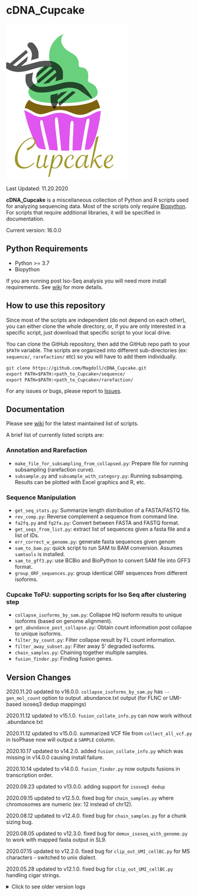 # cDNA_Cupcake

![logo](https://github.com/Magdoll/images_public/blob/master/logos/Cupcake_logo.png)

Last Updated: 11.20.2020

**cDNA_Cupcake** is a miscellaneous collection of Python and R scripts used for analyzing sequencing data. Most of the scripts only require [Biopython](http://biopython.org/wiki/Download). For scripts that require additional libraries, it will be specified in documentation.

Current version: 16.0.0

## Python Requirements
* Python >= 3.7
* Biopython 


If you are running post Iso-Seq analysis you will need more install requirements. See [wiki](https://github.com/Magdoll/cDNA_Cupcake/wiki/Cupcake-ToFU%3A-supporting-scripts-for-Iso-Seq-after-clustering-step) for more details.

## How to use this repository

Since most of the scripts are independent (do not depend on each other), you can either clone the whole directory, or, if you are only interested in a specific script, just download that specific script to your local drive.

You can clone the GitHub repository, then add the GitHub repo path to your `$PATH` variable. The scripts are organized into different sub-directories (ex: `sequence/`, `rarefaction/` etc) so you will have to add them individually.

```
git clone https://github.com/Magdoll/cDNA_Cupcake.git
export PATH=$PATH:<path_to_Cupcake>/sequence/
export PATH=$PATH:<path_to_Cupcake>/rarefaction/
```


For any issues or bugs, please report to [Issues](https://github.com/Magdoll/cDNA_Cupcake/issues).

## Documentation

Please see [wiki](https://github.com/Magdoll/cDNA_Cupcake/wiki) for the latest maintained list of scripts.

A brief list of currently listed scripts are:

### Annotation and Rarefaction
* `make_file_for_subsampling_from_collapsed.py`: Prepare file for running subsampling (rarefaction curve).
* `subsample.py` and `subsample_with_category.py`: Running subsamping. Results can be plotted with Excel graphics and R, etc.

### Sequence Manipulation
* `get_seq_stats.py`: Summarize length distribution of a FASTA/FASTQ file.
* `rev_comp.py`: Reverse complement a sequence from command line.
* `fa2fq.py` and `fq2fa.py`: Convert between FASTA and FASTQ format.
* `get_seqs_from_list.py`: extract list of sequences given a fasta file and a list of IDs.
* `err_correct_w_genome.py`: generate fasta sequences given genom
* `sam_to_bam.py`: quick script to run SAM to BAM conversion. Assumes `samtools` is installed.
* `sam_to_gff3.py`: use BCBio and BioPython to convert SAM file into GFF3 format. 
* `group_ORF_sequences.py`: group identical ORF sequences from different isoforms.

### Cupcake ToFU: supporting scripts for Iso Seq after clustering step
* `collapse_isoforms_by_sam.py`: Collapse HQ isoform results to unique isoforms (based on genome alignment).
* `get_abundance_post_collapse.py`: Obtain count information post collapse to unique isoforms.
* `filter_by_count.py`: Filter collapse result by FL count information.
* `filter_away_subset.py`: Filter away 5' degraded isoforms.
* `chain_samples.py`: Chaining together multiple samples.
* `fusion_finder.py`: Finding fusion genes.


## Version Changes

2020.11.20 updated to v16.0.0. `collapse_isoforms_by_sam.py` has `--gen_mol_count` option to output .abundance.txt output (for FLNC or UMI-based isoseq3 dedup mappings)

2020.11.12 updated to v15.1.0. `fusion_collate_info.py` can now work without .abundance.txt

2020.11.12 updated to v15.0.0. summarized VCF file from `collect_all_vcf.py` in IsoPhase now will output a `SAMPLE` column.

2020.10.17 updated to v14.2.0. added `fusion_collate_info.py` which was missing in v14.0.0 causing install failure.

2020.10.14 updated to v14.0.0. `fusion_finder.py` now outputs fusions in transcription order.

2020.09.23 updated to v13.0.0. adding support for `isoseq3 dedup`

2020.09.15 updated to v12.5.0. fixed bug for `chain_samples.py` where chromosomes are numeric (ex: 12 instead of chr12).

2020.08.12 updated to v12.4.0. fixed bug for `chain_samples.py` for a chunk sizing bug.

2020.08.05 updated to v12.3.0. fixed bug for `demux_isoseq_with_genome.py` to work with mapped fasta output in SL9.

2020.07.15 updated to v12.2.0. fixed bug for `clip_out_UMI_cellBC.py` for MS characters - switched to unix dialect.

2020.05.28 updated to v12.1.0. fixed bug for `clip_out_UMI_cellBC.py` handling cigar strings.

<details>
   <summary>Click to see older version logs</summary>
   
    2020.01.31 updated to v10.0.1. fixed typo in `collapse_isoforms_by_sam.py`
    
    2020.01.27 updated to v10.0.0. `chain_samples.py` now supported multithreading via `--cpus` option, also fixed chain bugs related to 3' differences.
    
    2019.12.30 updated to v9.2.0. fixed support for running `run_preCluster.py` that is used by Cogent.
    
    2019.12.18 updated to v9.1.1. changed `bcbiogff` dependency to `bcbio-gff` in `setup.py`.
    
    2019.12.18 updated to v9.1.0. added fasta support for `filter_away_subset.py` and `filter_by_count.py`.
    
    2019.12.09 updated to v9.0.3. fixed geneid display issue with PB.X.Y in GFF output for collapse.
    
    2019.10.02 updated to v9.0.2. updated collapse script series parameters to fit with isoseq3 output.
    
    2019.10.02 updated to v9.0.1. bug fix on fasta output in `dedup_FLNC_per_cluster.py`. removed pbcore dependency so Py3 fully usable for single cell scripts!
    
    2019.09.25 updated to v8.7.0. `clip_out_UMI_cellBC.py` supports unusual 10X 5' end single cell schema.

    
    2019.09.24 updated to v8.6. `cupcake.io.GFF.py` now supports `gene_id` write out.
    
    2019.09.16 updated to v8.5. fixed `collapse_isoforms_by_sam.py` incorrect behavior in fuzzy chain
    
    2019.08.20 updated to v8.4. `run_phaser.py` dependncy is pyvcf, not bio-vcf.
    
    2019.08.19 updated to v8.3. removed bug testing code in cupcake preclustering.
    
    2019.07.26 updated to v8.2. `subsample.py` now uses `min_fl_count` cutoff in count setup. also added `subsample_with_category.py`
    
    2019.07.25 updated to v8.1. `sam_to_gff3.py` modified to work with SQANTI2 (v3.3+) changes
    
    2019.07.02 updated to v8.0. `cupcake.io.GFF.GTF` now can handle missing transcript_name field
    
    2019.06.25 updated to v7.9. fixed minor dict issue with `demux_by_barcode_groups.py`
    
    2019.06.21 updated to v7.8. fixed `demux_by_barcode_groups.py` tab/space mixing issue.
    
    2019.06.20 updated to v7.7. fixed chromosome output error in `chain_fusion_samples.py`.
    
    2019.06.07 updated to v7.6. changed preClustering to include "tucked" sequences
    
    2019.06.03 updated to v7.5. added `summarize_byloci_results.py` and `collect_all_vcf.py` in phasing/ for IsoPhase.
    
    2019.05.28 updated to v7.4. fixed `select_loci_to_phase.py` to work for short genomes.
    
    2019.05.22 updated to v7.3. made `calc_expected_accuracy_from_fastq.py` and `filter_lq_isoforms.py` work for FLNC. Also added 0-bp exon filter for collapse script.
    
    2019.04.30 updated to v7.2. fixed warning/bug in `coordinate_mapper.py` by use `str()` instead of `.tostring()` for Bio.Seq objects.
    
    2019.04.30 updated to v7.1. added `group_ORF_sequences.py` for grouping ORF predictions.
    
    2019.04.08 updated to v7.0. fixed `summarize_sample_GFF_junctions.py` for newline error.
    
    2019.03.27 updated to v6.9. fixed `clip_out_UMI_cellBC.py` to properly handle 0-length UMIs or BCs (but not both).
    
    2019.03.19 updated to v6.8. fixed `phasing.io.SAMMPileUpReader.py` for cov 0 returns
    
    2019.03.14 updated to v6.7. added `sam_to_collapsed_gff.py`
    
    2019.03.11 updated to v6.6. temp support of lazy  BED reader in BED.py
    
    2019.02.25 updated to v6.5. fixed `filter_away_subset.py` to handle edge case where the shorter one is monoexonic.
    
    2019.01.31 updated to v6.4. fixed junction 6-field support in `scrub_sample_GFF_junctions.py`. 
    
    2019.01.30 updated to v6.3. fixed typo in `summarize_sample_GFF_junctions.py`.
    
    2019.01.12 updated to v6.2. added first version of IsoPhase scripts.
    
    2018.10.29 updated to v6.1. changed confusing param name in `chain_samples.py` to `--dun-merge-5-shorter`
    
    2018.10.29 updated to v6.0. added `demux_by_barcode_group.txt` for creating demultiplexed GFF (and FASTX) from demux count files.
    
    2018.10.15 updated to v5.11. `sam_to_gff3.py` updated to allow `source` param.
    
    2018.10.12 updated to v5.10. collapse scripts further handles isoseq3 with mapping formats.
    
    2018.08.30 updated to v5.9. have collapse script handle isoseq3 formats correctly in get_fl_from_id().
    
    2018.08.01 updated to v5.8. (also tagged as `cupcake_v5.8`) fixed `sam_to_gff3.py` to output GFF3 correctly, also refreshed BioReaders.py in sequence/ to be up-to-date with cupcake/io version.
    
    2018.07.16 updated to v5.7. added `sam_to_bam.py` and `sam_to_gff3.py` (requires BCBio)
    
    2018.07.13 updated to v5.6. fixed polyA length bug in make classify report for isoseq3.
    
    2018.06.29 updated to v5.4. collapse,fusion,abundance,demux now works with isoseq3 output. 
    
    2018.03.29 updated to v5.3. Update to work with pitchfork SA5.1
    
    2018.03.12 updated to v5.2. Fixed over-collapsing genes in collapse script. Now processing strands separately in correct manner.
    
    2017.11.06 updated to v4.1. pCS merge incorrect in `chain_samples.py`. Fixed.
    
    2017.10.31 updated to v4.0. pCS merge incorrect in `run_preCluster.py`. Fixed.
    
    2017.10.10 updated to v3.9. Merged pCS branch (`--dun_use_partial`) and cdunn's random seed.
    
    2017.09.25 updated to v3.7. Fixed minor printing error in `scrubbed.group.txt` for `scrub_sample_GFF_junctions.py`.
</details>
